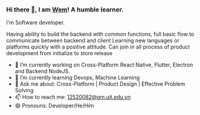 ### Hi there 👋, I am [Wem](https://wem2017.github.io/)! A humble learner.

I'm Software developer.

Having ability to build the backend with common functions, full basic flow to communicate between backend and client
Learning new languages or platforms quickly with a positive attitude. Can join in all process of product development from initialize to store release

- 🔭 I’m currently working on Cross-Platform React Native, Flutter, Electron and Backend NodeJS.
- 🌱 I’m currently learning Devops, Machine Learning
- 💬 Ask me about: Cross-Platform | Product Design | Effective Problem Solving
- 📫 How to reach me: 12520082@gm.uit.edu.vn
- 😄 Pronouns: Developer/He/Him



